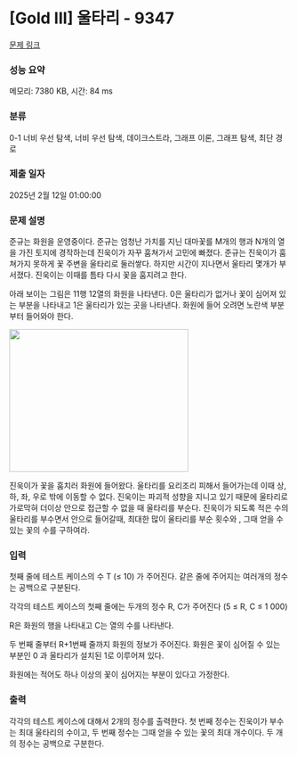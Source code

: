# [Gold III] 울타리 - 9347 

[문제 링크](https://www.acmicpc.net/problem/9347) 

### 성능 요약

메모리: 7380 KB, 시간: 84 ms

### 분류

0-1 너비 우선 탐색, 너비 우선 탐색, 데이크스트라, 그래프 이론, 그래프 탐색, 최단 경로

### 제출 일자

2025년 2월 12일 01:00:00

### 문제 설명

<p>준규는 화원을 운영중이다. 준규는 엄청난 가치를 지닌 대마꽃를 M개의 행과 N개의 열을 가진 토지에 경작하는데 진욱이가 자꾸 훔쳐가서 고민에 빠졌다. 준규는 진욱이가 훔쳐가지 못하게 꽃 주변을 울타리로 둘러쌓다. 하지만 시간이 지나면서 울타리 몇개가 부서졌다. 진욱이는 이때를 틈타 다시 꽃을 훔지려고 한다.</p>

<p>아래 보이는 그림은 11행 12열의 화원을 나타낸다. 0은 울타리가 없거나 꽃이 심어져 있는 부분을 나타내고 1은 울타리가 있는 곳을 나타낸다. 화원에 들어 오려면 노란색 부분부터 들어와야 한다.</p>

<p><img alt="" src="https://www.acmicpc.net/upload/images/fence%281%29.png" style="height:256px; width:322px"></p>

<p>진욱이가 꽃을 훔치러 화원에 들어왔다. 울타리를 요리조리 피해서 들어가는데 이때 상, 하, 좌, 우로 밖에 이동할 수 없다. 진욱이는 파괴적 성향을 지니고 있기 때문에 울타리로 가로막혀 더이상 안으로 접근할 수 없을 때 울타리를 부순다.  진욱이가 되도록 적은 수의 울타리를 부수면서 안으로 들어갈때, 최대한 많이 울타리를 부순 횟수와 , 그때 얻을 수 있는 꽃의 수를 구하여라.</p>

### 입력 

 <p>첫째 줄에 테스트 케이스의 수 T (≤ 10) 가 주어진다. 같은 줄에 주어지는 여러개의 정수는 공백으로 구분된다.</p>

<p>각각의 테스트 케이스의 첫째 줄에는 두개의 정수 R, C가 주어진다 (5 ≤ R, C ≤ 1 000)</p>

<p>R은 화원의 행을 나타내고 C는 열의 수를 나타낸다.</p>

<p>두 번째 줄부터 R+1번째 줄까지 화원의 정보가 주어진다. 화원은 꽃이 심어질 수 있는 부분인 0 과 울타리가 설치된 1로 이루어져 있다.</p>

<p>화원에는 적어도 하나 이상의 꽃이 심어지는 부분이 있다고 가정한다.</p>

### 출력 

 <p>각각의 테스트 케이스에 대해서 2개의 정수를 출력한다. 첫 번째 정수는 진욱이가 부수는 최대 울타리의 수이고, 두 번째 정수는 그때 얻을 수 있는 꽃의 최대 개수이다. 두 개의 정수는 공백으로 구분한다.</p>

